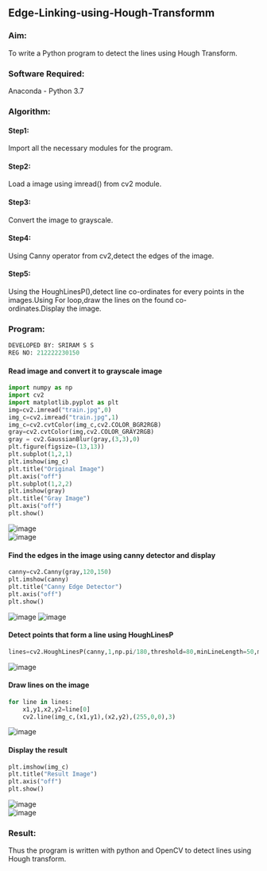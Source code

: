 ## Edge-Linking-using-Hough-Transformm
### Aim:
To write a Python program to detect the lines using Hough Transform.

### Software Required:
Anaconda - Python 3.7

### Algorithm:
#### Step1:

Import all the necessary modules for the program.
#### Step2:

Load a image using imread() from cv2 module.
#### Step3:

Convert the image to grayscale.
#### Step4:

Using Canny operator from cv2,detect the edges of the image.
#### Step5:

Using the HoughLinesP(),detect line co-ordinates for every points in the images.Using For loop,draw the lines on the found co-ordinates.Display the image.
### Program:
```python
DEVELOPED BY: SRIRAM S S
REG NO: 212222230150
```
#### Read image and convert it to grayscale image
```python
import numpy as np
import cv2
import matplotlib.pyplot as plt
img=cv2.imread("train.jpg",0)
img_c=cv2.imread("train.jpg",1)
img_c=cv2.cvtColor(img_c,cv2.COLOR_BGR2RGB)
gray=cv2.cvtColor(img,cv2.COLOR_GRAY2RGB)
gray = cv2.GaussianBlur(gray,(3,3),0)
plt.figure(figsize=(13,13))
plt.subplot(1,2,1)
plt.imshow(img_c)
plt.title("Original Image")
plt.axis("off")
plt.subplot(1,2,2)
plt.imshow(gray)
plt.title("Gray Image")
plt.axis("off")
plt.show()
```
![image](https://github.com/Yogeshvar005/Edge-Linking-using-Hough-Transformm/assets/113497367/bf8edf52-4bef-4e82-b0a3-38088c97ddb3)            
![image](https://github.com/Yogeshvar005/Edge-Linking-using-Hough-Transformm/assets/113497367/621407fa-ecba-4e37-b250-17cb2cdc7f0a)


#### Find the edges in the image using canny detector and display
```python
canny=cv2.Canny(gray,120,150)
plt.imshow(canny)
plt.title("Canny Edge Detector")
plt.axis("off")
plt.show()
```
![image](https://github.com/Yogeshvar005/Edge-Linking-using-Hough-Transformm/assets/113497367/4b6ca26a-0df1-4551-800e-9c0dfc9a0e5a)
![image](https://github.com/Yogeshvar005/Edge-Linking-using-Hough-Transformm/assets/113497367/a4adfd5e-bf0e-4365-a074-9a3ef783c52a)


#### Detect points that form a line using HoughLinesP
```python
lines=cv2.HoughLinesP(canny,1,np.pi/180,threshold=80,minLineLength=50,maxLineGap=250)
```
![image](https://github.com/Yogeshvar005/Edge-Linking-using-Hough-Transformm/assets/113497367/a1dbac4e-4f78-4923-8775-64c4603b4f2c)

#### Draw lines on the image
```python
for line in lines:
    x1,y1,x2,y2=line[0]
    cv2.line(img_c,(x1,y1),(x2,y2),(255,0,0),3)
```
![image](https://github.com/Yogeshvar005/Edge-Linking-using-Hough-Transformm/assets/113497367/7e793453-130d-4ba1-a03b-230a25dd4b5c)

#### Display the result
```python
plt.imshow(img_c)
plt.title("Result Image")
plt.axis("off")
plt.show()
```
![image](https://github.com/Yogeshvar005/Edge-Linking-using-Hough-Transformm/assets/113497367/451bdf4f-7158-406b-ab6c-42a2ccce063a)    
![image](https://github.com/Yogeshvar005/Edge-Linking-using-Hough-Transformm/assets/113497367/c4f459c2-0b09-44d0-a208-104a2e3a9b84)

### Result:
Thus the program is written with python and OpenCV to detect lines using Hough transform.
